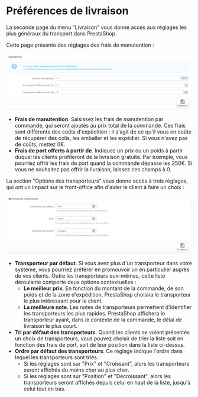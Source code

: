 # Préférences de livraison

La seconde page du menu "Livraison" vous donne accès aux réglages les plus généraux du transport dans PrestaShop.

Cette page présente des réglages des frais de manutention :

![](../../../.gitbook/assets/23789671.png)

* **Frais de manutention**. Saisissez les frais de manutention par commande, qui seront ajoutés au prix total de la commande. Ces frais sont différents des coûts d'expédition : il s'agit de ce qu'il vous en coûte de récupérer des colis, les emballer et les expédier. Si vous n'avez pas de coûts, mettez 0€.
* **Frais de port offerts à partir de**. Indiquez un prix ou un poids à partir duquel les clients profiteront de la livraison gratuite. Par exemple, vous pourriez offrir les frais de port quand la commande dépasse les 250€. Si vous ne souhaitez pas offrir la livraison, laissez ces champs à 0.

La section "Options des transporteurs" vous donne accès à trois réglages, qui ont un impact sur le front-office afin d'aider le client à faire un choix :

![](../../../.gitbook/assets/23789672.png)

* **Transporteur par défaut**. Si vous avez plus d'un transporteur dans votre système, vous pourriez préférer en promouvoir un en particulier auprès de vos clients. Outre les transporteurs eux-mêmes, cette liste déroulante comporte deux options contextuelles :
  * **Le meilleur prix**. En fonction du montant de la commande, de son poids et de la zone d'expédition, PrestaShop choisira le transporteur le plus intéressant pour le client.
  * **La meilleure note**. Les notes de transporteurs permettent d'identifier les transporteurs les plus rapides. PrestaShop affichera le transporteur ayant, dans le contexte de la commande, le délai de livraison le plus court.
* **Tri par défaut des transporteurs**. Quand les clients se voient présentés un choix de transporteurs, vous pouvez choisir de trier la liste soit en fonction des frais de port, soit de leur position dans la liste ci-dessus.
* **Ordre par défaut des transporteurs**. Ce réglage indique l'ordre dans lequel les transporteurs sont triés :
  * Si les réglages sont sur "Prix" et "Croissant", alors les transporteurs seront affichés du moins cher au plus cher.
  * Si les réglages sont sur "Position" et "Décroissant", alors les transporteurs seront affichés depuis celui en haut de la liste, jusqu'à celui tout en bas.

